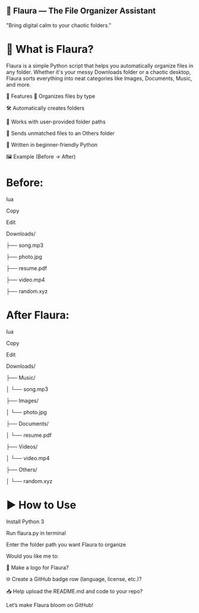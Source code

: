 ## 🌸 Flaura — The File Organizer Assistant
"Bring digital calm to your chaotic folders."

# 📁 What is Flaura?
Flaura is a simple Python script that helps you automatically organize files in any folder. Whether it's your messy Downloads folder or a chaotic desktop, Flaura sorts everything into neat categories like Images, Documents, Music, and more.

🔧 Features
🌈 Organizes files by type

🛠️ Automatically creates folders

🎯 Works with user-provided folder paths

🧠 Sends unmatched files to an Others folder

🐍 Written in beginner-friendly Python

🖼️ Example (Before → After)
# Before:

lua

Copy

Edit

Downloads/

├── song.mp3

├── photo.jpg

├── resume.pdf

├── video.mp4

├── random.xyz

# After Flaura:

lua

Copy

Edit

Downloads/

├── Music/

│   └── song.mp3

├── Images/

│   └── photo.jpg

├── Documents/

│   └── resume.pdf

├── Videos/


│   └── video.mp4

├── Others/

│   └── random.xyz

# ▶️ How to Use
Install Python 3

Run flaura.py in terminal

Enter the folder path you want Flaura to organize

Would you like me to:

💠 Make a logo for Flaura?

🌐 Create a GitHub badge row (language, license, etc.)?

📥 Help upload the README.md and code to your repo?

Let’s make Flaura bloom on GitHub!
